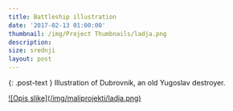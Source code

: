 ```yaml
---
title: Battleship illustration
date: '2017-02-13 01:00:00'
thumbnail: /img/Project Thumbnails/ladja.png
description:
size: srednji
layout: post
---
```

{: .post-text }
Illustration of Dubrovnik, an old Yugoslav destroyer.

<a href="/img/maliprojekti/ladja.png" class="fluidbox">
![Opis slike](/img/maliprojekti/ladja.png)
</a>
